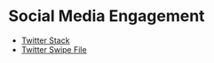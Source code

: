 # Social Media Engagement

- [Twitter Stack](https://super-timimus-cd6.notion.site/6b6df3fb00fb40798386a90cea59c43b?v=0b8060d76e14423a9829b13f194b2ff4)
- [Twitter Swipe File](https://mercury-drive-628.notion.site/700-Twitter-Swipe-File-b97f10953c784174bb264e3312d8ef57)
